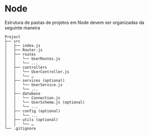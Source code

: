 # Node

Estrutura de pastas de projetos em Node devem ser organizadas da seguinte maneira

```
Project
├── src
│   ├── index.js
│   ├── Router.js
│   ├── routes
│   │   └── UserRoutes.js
│   │   └── ...
│   ├── controllers
│   │   └── UserController.js
│   │   └── …
│   ├── services (optional)
│   │   └── UserService.js
│   │   └── ...
│   ├── database
│   │   └── Connection.js
│   │   └── UserSchema.js (optional)
│   │   └── ...
│   ├── config (optional)
│   │   └── ...
│   ├── utils (optional)
│   │   └── …
└── .gitignore
```
